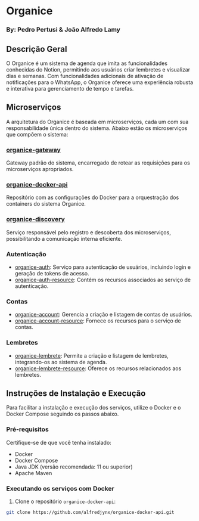 # Organice
### By: Pedro Pertusi & João Alfredo Lamy

## Descrição Geral

O Organice é um sistema de agenda que imita as funcionalidades conhecidas do Notion, permitindo aos usuários criar lembretes e visualizar dias e semanas. Com funcionalidades adicionais de ativação de notificações para o WhatsApp, o Organice oferece uma experiência robusta e interativa para gerenciamento de tempo e tarefas.

## Microserviços

A arquitetura do Organice é baseada em microserviços, cada um com sua responsabilidade única dentro do sistema. Abaixo estão os microserviços que compõem o sistema:

### [organice-gateway](https://github.com/alfredjynx/organice-gateway.git)
Gateway padrão do sistema, encarregado de rotear as requisições para os microserviços apropriados.

### [organice-docker-api](https://github.com/alfredjynx/organice-docker-api.git)
Repositório com as configurações do Docker para a orquestração dos containers do sistema Organice.

### [organice-discovery](https://github.com/alfredjynx/organice-discovery.git)
Serviço responsável pelo registro e descoberta dos microserviços, possibilitando a comunicação interna eficiente.

### Autenticação
- [organice-auth](https://github.com/alfredjynx/organice-auth.git): Serviço para autenticação de usuários, incluindo login e geração de tokens de acesso.
- [organice-auth-resource](https://github.com/alfredjynx/organice-auth-resource.git): Contém os recursos associados ao serviço de autenticação.

### Contas
- [organice-account](https://github.com/alfredjynx/organice-account.git): Gerencia a criação e listagem de contas de usuários.
- [organice-account-resource](https://github.com/alfredjynx/organice-account-resource.git): Fornece os recursos para o serviço de contas.

### Lembretes
- [organice-lembrete](https://github.com/alfredjynx/organice-lembrete.git): Permite a criação e listagem de lembretes, integrando-os ao sistema de agenda.
- [organice-lembrete-resource](https://github.com/alfredjynx/organice-lembrete-resource.git): Oferece os recursos relacionados aos lembretes.

## Instruções de Instalação e Execução

Para facilitar a instalação e execução dos serviços, utilize o Docker e o Docker Compose seguindo os passos abaixo.

### Pré-requisitos

Certifique-se de que você tenha instalado:
- Docker
- Docker Compose
- Java JDK (versão recomendada: 11 ou superior)
- Apache Maven

### Executando os serviços com Docker

1. Clone o repositório `organice-docker-api`:

```bash
git clone https://github.com/alfredjynx/organice-docker-api.git
